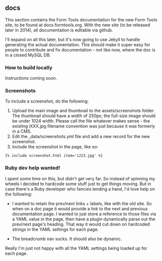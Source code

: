 ## docs

This section contains the Form Tools documentation for the new Form Tools site, to be found at docs.formtools.org. With
the new site (to be released later in 2014), all documentation is editable via github.

I'll expand on all this later, but it's now going to use Jekyll to handle generating the actual documentation. This should
make it super easy for people to contribute and fix documentation - not like now, where the doc is in a closed MySQL DB.

### How to build locally

Instructions coming soon.


### Screenshots

To include a screenshot, do the following:

1. Upload the main image and thumbnail to the assets/screenshots folder. The thumbnail should have a width of 250px; the full-size
image should be under 1024 width. Please call the file whatever makes sense - the existing iXXX.jpg filename convention was just
because it was formerly in a CMS.
2. Edit the _data/screenshots.yml file and add a new record for the new screenshot.
3. Include the screenshot in the page, like so:
```
{% include screenshot.html item='i223.jpg' %}
```


### Ruby dev help wanted!

I spent some time on this, but didn't get very far. So instead of spinning my wheels I decided to hardcode some stuff
just to get things moving. But in case there's a Ruby developer who fancies lending a hand, I'd love help on the following:

- I wanted to retain the prev/next links + labels, like with the old site. So when on a doc page it would provide a link
to the next and previous documentation page. I wanted to just store a reference to those files via a YAML value in the page,
then have a plugin dynamically parse out the prev/next page's heading. That way it would cut down on hardcoded strings in the
YAML settings for each page.

- The breadcrumb nav sucks. It should also be dynamic.

Really I'm just not happy with all the YAML settings being loaded up for each page.